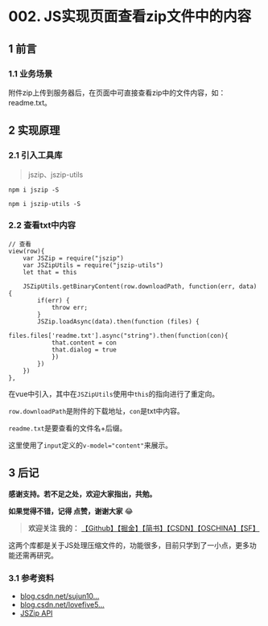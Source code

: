 # 002. JS实现页面查看zip文件中的内容
## 1 前言
### 1.1 业务场景
附件zip上传到服务器后，在页面中可直接查看zip中的文件内容，如：readme.txt。
## 2 实现原理
### 2.1 引入工具库
> jszip、jszip-utils

`npm i jszip -S`

`npm i jszip-utils -S`
### 2.2 查看txt中内容
```
// 查看
view(row){
    var JSZip = require("jszip")
    var JSZipUtils = require("jszip-utils")
    let that = this

    JSZipUtils.getBinaryContent(row.downloadPath, function(err, data) {
        if(err) {
            throw err; 
        }
        JSZip.loadAsync(data).then(function (files) {
            files.files['readme.txt'].async("string").then(function(con){
            that.content = con
            that.dialog = true
            })
        })
    })
},
```
在vue中引入，其中在`JSZipUtils`使用中`this`的指向进行了重定向。

`row.downloadPath`是附件的下载地址，`con`是txt中内容。

`readme.txt`是要查看的文件名+后缀。

这里使用了`input`定义的`v-model="content"`来展示。



## 3 后记
**感谢支持。若不足之处，欢迎大家指出，共勉。**

**如果觉得不错，记得 点赞，谢谢大家** 😂 
> **欢迎关注 我的：** [【Github】](https://github.com/xrkffgg/Tools)[【掘金】](https://juejin.im/user/59c369496fb9a00a4843a3e2/posts)[【简书】](https://www.jianshu.com/u/4ca4daac5890)[【CSDN】](https://blog.csdn.net/xrk_ffgg)[【OSCHINA】](https://my.oschina.net/xrkffgg)[【SF】](https://segmentfault.com/u/xrkffgg/articles)

这两个库都是关于JS处理压缩文件的，功能很多，目前只学到了一小点，更多功能还需再研究。
### 3.1 参考资料
- [blog.csdn.net/sujun10...](https://blog.csdn.net/sujun10/article/details/76038886)
- [blog.csdn.net/lovefive5...](https://blog.csdn.net/lovefive5/article/details/80527320)
- [JSZip API](https://stuk.github.io/jszip/documentation/api_jszip.html)